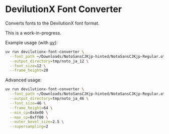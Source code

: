 # DevilutionX Font Converter

Converts fonts to the DevilutionX font format.

This is a work-in-progress.



Example usage (with [uv](https://github.com/astral-sh/uv)):

```bash
uv run devilutionx-font-converter \
  --font_path ~/Downloads/NotoSansCJKjp-hinted/NotoSansCJKjp-Regular.otf \
  --output_directory=tmp/noto_ja_12 \
  --font_size=12 \
  --frame_height=20
```

Advanced usage:

```bash
uv run devilutionx-font-converter \
  --font_path ~/Downloads/NotoSansCJKjp-hinted/NotoSansCJKjp-Regular.otf \
  --output_directory=tmp/noto_ja_46 \
  --font_size=46 \
  --frame_height=64 \
  --min_cp=0x4e00 \
  --max_cp=0xff00 \
  --outer_bevel_size=2.5 \
  --supersampling=2
```
